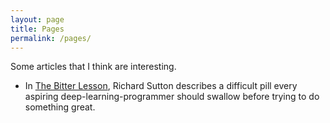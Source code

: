 ```yaml
---
layout: page
title: Pages
permalink: /pages/
---
```


Some articles that I think are interesting.

* In [The Bitter Lesson][the_bitter_lesson], Richard Sutton describes a difficult pill every aspiring deep-learning-programmer should swallow before trying to do something great.


[the_bitter_lesson]: http://incompleteideas.net/IncIdeas/BitterLesson.html